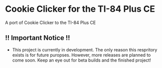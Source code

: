 # Cookie Clicker for the TI-84 Plus CE
A port of Cookie Clicker to the TI-84 Plus CE
## !! Important Notice !!
* This project is currently in development. The only reason this respritory exists is for future puropses. However, more releases are planned to come soon. Keep an eye out for beta builds and the finished project!
